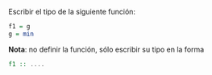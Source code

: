 Escribir el tipo de la siguiente función:

```Haskell
f1 = g
g = min
```

**Nota**: no definir la función, sólo escribir su tipo en la forma

```Haskell
f1 :: ....
```
